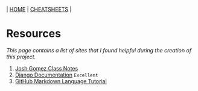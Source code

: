 \| [HOME](README.md) \| [CHEATSHEETS](cheatsheet.md) \|
# Resources
*This page contains a list of sites that I found helpful during the creation of this project.*

1. [Josh Gomez Class Notes](https://notebooks.azure.com/joshuagomez/projects/web-dev-class)
2. [Django Documentation](https://docs.djangoproject.com/en/2.2/) `Excellent`
3. [GitHub Markdown Language Tutorial](https://github.com/adam-p/markdown-here/wiki/Markdown-Cheatsheet)
